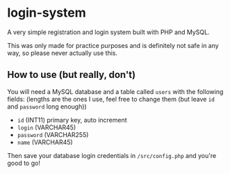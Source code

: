 # login-system
A very simple registration and login system built with PHP and MySQL.

This was only made for practice purposes and is definitely not safe in any way, so please never actually use this.

## How to use (but really, don't)

You will need a MySQL database and a table called `users` with the following fields: (lengths are the ones I use, feel free to change them (but leave `id` and `password` long enough))
* `id` (INT11) primary key, auto increment
* `login` (VARCHAR45)
* `password` (VARCHAR255)
* `name` (VARCHAR45)

Then save your database login credentials in `/src/config.php` and you're good to go!
